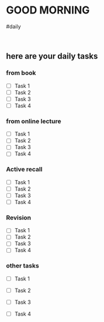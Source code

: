 # GOOD MORNING

#daily

<br>

## here are your daily tasks

### from book
- [ ] Task 1
- [ ] Task 2
- [ ] Task 3 
- [ ] Task 4

### from online lecture
- [ ] Task 1
- [ ] Task 2
- [ ] Task 3 
- [ ] Task 4

### Active recall
- [ ] Task 1
- [ ] Task 2
- [ ] Task 3 
- [ ] Task 4

### Revision
- [ ] Task 1
- [ ] Task 2
- [ ] Task 3 
- [ ] Task 4

### other tasks
- [ ] Task 1
- [ ] Task 2
- [ ] Task 3 
- [ ] Task 4

